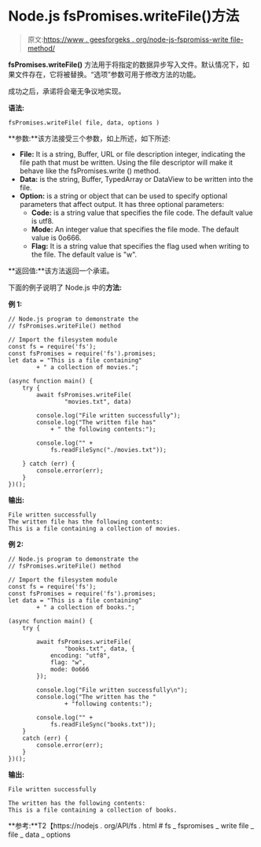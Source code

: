 # Node.js fsPromises.writeFile()方法

> 原文:[https://www . geesforgeks . org/node-js-fspromiss-write file-method/](https://www.geeksforgeeks.org/node-js-fspromises-writefile-method/)

**fsPromises.writeFile()** 方法用于将指定的数据异步写入文件。默认情况下，如果文件存在，它将被替换。“选项”参数可用于修改方法的功能。

成功之后，承诺将会毫无争议地实现。

**语法:**

```
fsPromises.writeFile( file, data, options )
```

**参数:**该方法接受三个参数，如上所述，如下所述:

*   **File:** It is a string, Buffer, URL or file description integer, indicating the file path that must be written. Using the file descriptor will make it behave like the fsPromises.write () method.
*   **Data:** is the string, Buffer, TypedArray or DataView to be written into the file.
*   **Option:** is a string or object that can be used to specify optional parameters that affect output. It has three optional parameters:
    *   **Code:** is a string value that specifies the file code. The default value is utf8.
    *   **Mode:** An integer value that specifies the file mode. The default value is 0o666.
    *   **Flag:** It is a string value that specifies the flag used when writing to the file. The default value is "w".

**返回值:**该方法返回一个承诺。

下面的例子说明了 Node.js 中的**方法:**

**例 1:**

```
// Node.js program to demonstrate the 
// fsPromises.writeFile() method 

// Import the filesystem module 
const fs = require('fs');
const fsPromises = require('fs').promises;
let data = "This is a file containing"
        + " a collection of movies.";

(async function main() {
    try {
        await fsPromises.writeFile(
                "movies.txt", data)

        console.log("File written successfully");
        console.log("The written file has"
            + " the following contents:");

        console.log("" + 
            fs.readFileSync("./movies.txt"));

    } catch (err) {
        console.error(err);
    }
})();
```

**输出:**

```
File written successfully
The written file has the following contents:     
This is a file containing a collection of movies.

```

**例 2:**

```
// Node.js program to demonstrate the 
// fsPromises.writeFile() method 

// Import the filesystem module 
const fs = require('fs');
const fsPromises = require('fs').promises;
let data = "This is a file containing"
        + " a collection of books.";

(async function main() {
    try {

        await fsPromises.writeFile(
                "books.txt", data, {
            encoding: "utf8",
            flag: "w",
            mode: 0o666
        });

        console.log("File written successfully\n");
        console.log("The written has the "
                + "following contents:");

        console.log("" + 
            fs.readFileSync("books.txt"));
    }
    catch (err) {
        console.error(err);
    }
})();
```

**输出:**

```
File written successfully

The written has the following contents:
This is a file containing a collection of books.

```

**参考:**T2【https://nodejs . org/API/fs . html # fs _ fspromises _ write file _ file _ data _ options